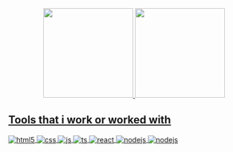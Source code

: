 <div align="center">
   <a href="https://github.com/IgorDiasV">
<!--   <img height="180em" src="https://github-readme-stats.vercel.app/api?username=IgorDiasV&show_icons=true&theme=dracula&count_private=true"/> -->
  <img height="180em" src="https://github-readme-stats-sigma-five.vercel.app/api?username=igordiasv&show_icons=true&theme=tokyonight&include_all_commits=true&count_private=true"/>
<!--   <img height="180em" src="https://github-readme-stats.vercel.app/api/top-langs/?username=IgorDiasV&theme=radical&layout=compact"/> -->
      <img height="180em" src="https://github-readme-stats-sigma-five.vercel.app/api/top-langs/?username=igordiasv&layout=compact&langs_count=7&theme=tokyonight"/>
</div>
  
## Tools that i work or worked with
<div style="display: inline_block">
  <img align="center" alt="html5" src="https://img.shields.io/badge/HTML5-E34F26?style=for-the-badge&logo=html5&logoColor=white" />
  <img align="center" alt="css" src="https://img.shields.io/badge/CSS3-1572B6?style=for-the-badge&logo=css3&logoColor=white" />
  <img align="center" alt="js" src="https://img.shields.io/badge/JavaScript-F7DF1E?style=for-the-badge&logo=javascript&logoColor=black" />
  <img align="center" alt="ts" src="https://img.shields.io/badge/Python-3776AB?style=for-the-badge&logo=python&logoColor=white" />
  <img align="center" alt="react" src="https://img.shields.io/badge/Django-092E20?style=for-the-badge&logo=django&logoColor=white" />
  <img align="center" alt="nodejs" src="https://img.shields.io/badge/PostgreSQL-316192?style=for-the-badge&logo=postgresql&logoColor=white" />
  <img align="center" alt="nodejs" src="https://img.shields.io/badge/C%2B%2B-00599C?style=for-the-badge&logo=c%2B%2B&logoColor=white" />
   
</div><br/>
  
